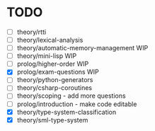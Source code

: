 # TODO

- [ ] theory/rtti
- [ ] theory/lexical-analysis
- [ ] theory/automatic-memory-management WIP
- [ ] theory/mini-lisp WIP
- [ ] prolog/higher-order WIP
- [X] prolog/exam-questions WIP
- [ ] theory/python-generators
- [ ] theory/csharp-coroutines
- [ ] theory/scoping - add more questions
- [ ] prolog/introduction - make code editable
- [X] theory/type-system-classification
- [X] theory/sml-type-system
